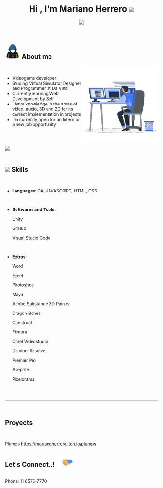 <h1 align="center"><b>Hi , I'm Mariano Herrero </b><img src="https://media.giphy.com/media/hvRJCLFzcasrR4ia7z/giphy.gif" width="35"></h1>
<!--  -->
<p align="center">
  <a href="https://github.com/DenverCoder1/readme-typing-svg"><img src="https://readme-typing-svg.herokuapp.com?font=Time+New+Roman&color=cyan&size=25&center=true&vCenter=true&width=600&height=100&lines=Mariano+Herrero;++;Videogame+Developer"></a>
</p>


<br>



	
## <picture><img src = "https://github.com/0xAbdulKhalid/0xAbdulKhalid/raw/main/assets/mdImages/about_me.gif" width = 50px></picture> **About me**

<picture> <img align="right" src="https://github.com/0xAbdulKhalid/0xAbdulKhalid/raw/main/assets/mdImages/Right_Side.gif" width = 250px></picture>

<br>

- Videogame developer
- Studing Virtual Simulator Designer and Programmer at Da Vinci
- Currently learning Web Development by Self
- I have knowledge in the areas of video, audio, 3D and 2D for its correct implementation in projects
- I’m currently open for an Intern or a new job opportunity

<br><br>

<img src="https://user-images.githubusercontent.com/73097560/115834477-dbab4500-a447-11eb-908a-139a6edaec5c.gif"><br><br>

## <img src="https://media2.giphy.com/media/QssGEmpkyEOhBCb7e1/giphy.gif?cid=ecf05e47a0n3gi1bfqntqmob8g9aid1oyj2wr3ds3mg700bl&rid=giphy.gif" width ="25"><b> Skills</b>
<br>

<p align="center">

- **Languages**:
    C#, JAVASCRIPT, HTML, CSS
  

<br>   


- **Softwares and Tools**:

  Unity
  

  GitHub


  Visual Studio Code 

<br>

- **Extras**:

  Word

  Excel

  Photoshop

  Maya
  
  Adobe Substance 3D Painter

  Dragon Bones

  Construct

  Filmora

  Corel Videostudio

  Da vinci Resolve

  Premier Pro

  Aseprite

  Pixelorama

</p>

<br>
<br>

-----

<br>



## <b> Proyects </b>
<br>

Plumps
https://marianoherrero.itch.io/plumps


<div align='left'>

## <b> Let's Connect..!</b><img src="https://github.com/0xAbdulKhalid/0xAbdulKhalid/raw/main/assets/mdImages/handshake.gif" width ="80">
<br>
Phone: 11 6575-7770
<div align='left'>


